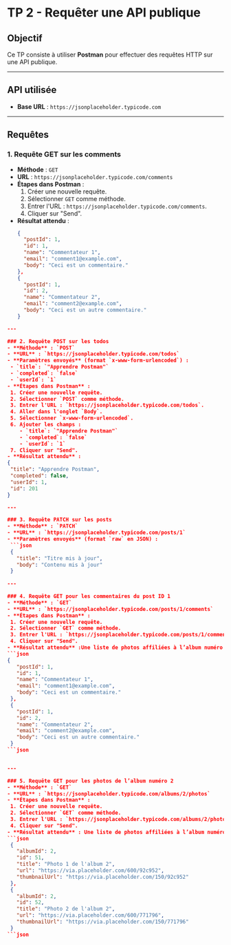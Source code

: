 # TP 2 - Requêter une API publique

## Objectif
Ce TP consiste à utiliser **Postman** pour effectuer des requêtes HTTP sur une API publique.

---

## API utilisée
- **Base URL** : `https://jsonplaceholder.typicode.com`

---

## Requêtes

### 1. Requête GET sur les comments
- **Méthode** : `GET`
- **URL** : `https://jsonplaceholder.typicode.com/comments`
- **Étapes dans Postman** :
  1. Créer une nouvelle requête.
  2. Sélectionner `GET` comme méthode.
  3. Entrer l'URL : `https://jsonplaceholder.typicode.com/comments`.
  4. Cliquer sur "Send".
- **Résultat attendu** :
  ```json
  {
    "postId": 1,
    "id": 1,
    "name": "Commentateur 1",
    "email": "comment1@example.com",
    "body": "Ceci est un commentaire."
  },
  {
    "postId": 1,
    "id": 2,
    "name": "Commentateur 2",
    "email": "comment2@example.com",
    "body": "Ceci est un autre commentaire."
  }
 ```json
---

### 2. Requête POST sur les todos
- **Méthode** : `POST`
- **URL** : `https://jsonplaceholder.typicode.com/todos`
- **Paramètres envoyés** (format `x-www-form-urlencoded`) :
  - `title`: `"Apprendre Postman"`
  - `completed`: `false`
  - `userId`: `1`
- **Étapes dans Postman** :
  1. Créer une nouvelle requête.
  2. Sélectionner `POST` comme méthode.
  3. Entrer l'URL : `https://jsonplaceholder.typicode.com/todos`.
  4. Aller dans l'onglet `Body`.
  5. Sélectionner `x-www-form-urlencoded`.
  6. Ajouter les champs :
     - `title`: `"Apprendre Postman"`
     - `completed`: `false`
     - `userId`: `1`
  7. Cliquer sur "Send".
- **Résultat attendu** :
{
  "title": "Apprendre Postman",
  "completed": false,
  "userId": 1,
  "id": 201
}

---

### 3. Requête PATCH sur les posts
- **Méthode** : `PATCH`
- **URL** : `https://jsonplaceholder.typicode.com/posts/1`
- **Paramètres envoyés** (format `raw` en JSON) :
  ```json
  {
    "title": "Titre mis à jour",
    "body": "Contenu mis à jour"
  }
  
---

### 4. Requête GET pour les commentaires du post ID 1
- **Méthode** : `GET`
- **URL** : `https://jsonplaceholder.typicode.com/posts/1/comments`
- **Étapes dans Postman** :
  1. Créer une nouvelle requête.
  2. Sélectionner `GET` comme méthode.
  3. Entrer l'URL : `https://jsonplaceholder.typicode.com/posts/1/comments`.
  4. Cliquer sur "Send".
- **Résultat attendu** :Une liste de photos affiliées à l’album numéro 1
```json
{
    "postId": 1,
    "id": 1,
    "name": "Commentateur 1",
    "email": "comment1@example.com",
    "body": "Ceci est un commentaire."
  },
  {
    "postId": 1,
    "id": 2,
    "name": "Commentateur 2",
    "email": "comment2@example.com",
    "body": "Ceci est un autre commentaire."
  }
```json


---

### 5. Requête GET pour les photos de l’album numéro 2
- **Méthode** : `GET`
- **URL** : `https://jsonplaceholder.typicode.com/albums/2/photos`
- **Étapes dans Postman** :
  1. Créer une nouvelle requête.
  2. Sélectionner `GET` comme méthode.
  3. Entrer l'URL : `https://jsonplaceholder.typicode.com/albums/2/photos`.
  4. Cliquer sur "Send".
- **Résultat attendu** : Une liste de photos affiliées à l’album numéro 2.
```json
  {
    "albumId": 2,
    "id": 51,
    "title": "Photo 1 de l'album 2",
    "url": "https://via.placeholder.com/600/92c952",
    "thumbnailUrl": "https://via.placeholder.com/150/92c952"
  },
  {
    "albumId": 2,
    "id": 52,
    "title": "Photo 2 de l'album 2",
    "url": "https://via.placeholder.com/600/771796",
    "thumbnailUrl": "https://via.placeholder.com/150/771796"
  }
```json

